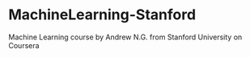 # MachineLearning-Stanford
Machine Learning course by Andrew N.G. from Stanford University on Coursera
